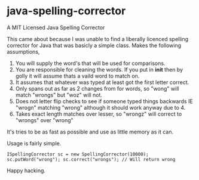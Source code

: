 # java-spelling-corrector
A MIT Licensed Java Spelling Corrector

This came about because I was unable to find a liberally licenced spelling corrector for Java that was basicly a simple class. 
Makes the following assumptions,

1. You will supply the word's that will be used for comparisons.
2. You are responsible for cleaning the words. If you put in __init__ then by golly it will assume thats a vaild word to match on.
3. It assumes that whatever was typed at least got the first letter correct.
4. Only spans out as far as 2 changes from for words, so "wong" will match "wrongs" but "woz" will not.
5. Does not letter flip checks to see if someone typed things backwards IE "wrogn" matching "wrong" although it should work anyway due to 4.
6. Takes exact length matches over lesser, so "wrongz" will correct to "wrongs" over "wrong"

It's tries to be as fast as possible and use as little memory as it can.

Usage is fairly simple.

`ISpellingCorrector sc = new SpellingCorrector(10000);
sc.putWord("wrong");
sc.correct("wrongs"); // Will return wrong`

Happy hacking.
